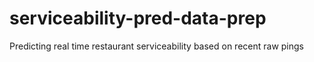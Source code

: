 # serviceability-pred-data-prep
Predicting real time restaurant serviceability based on recent raw pings
